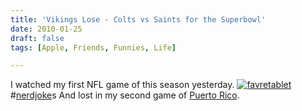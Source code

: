 ```yaml
---
title: 'Vikings Lose - Colts vs Saints for the Superbowl'
date: 2010-01-25
draft: false
tags: [Apple, Friends, Funnies, Life]

---
```


I watched my first NFL game of this season yesterday. [![](https://chrisenns.com/wp-content/uploads/2010/01/favretablet-300x150.png "favretablet")](http://twitter.com/jsnell/status/8177615017) #[nerdjoke](http://www.loopinsight.com/2010/01/18/apple-announces-special-event-for-january-27/)s And lost in my second game of [Puerto Rico](http://en.wikipedia.org/wiki/Puerto_Rico_(board_game)).